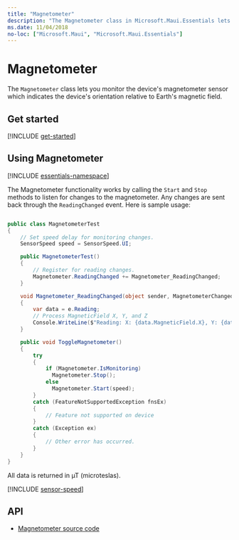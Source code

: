 ```yaml
---
title: "Magnetometer"
description: "The Magnetometer class in Microsoft.Maui.Essentials lets you monitor the device's magnetometer sensor, which indicates the device's orientation relative to Earth's magnetic field."
ms.date: 11/04/2018
no-loc: ["Microsoft.Maui", "Microsoft.Maui.Essentials"]
---
```


# Magnetometer

The `Magnetometer` class lets you monitor the device's magnetometer sensor which indicates the device's orientation relative to Earth's magnetic field.

## Get started

[!INCLUDE [get-started](includes/get-started.md)]

## Using Magnetometer

[!INCLUDE [essentials-namespace](includes/essentials-namespace.md)]

The Magnetometer functionality works by calling the `Start` and `Stop` methods to listen for changes to the magnetometer. Any changes are sent back through the `ReadingChanged` event. Here is sample usage:

```csharp

public class MagnetometerTest
{
    // Set speed delay for monitoring changes.
    SensorSpeed speed = SensorSpeed.UI;

    public MagnetometerTest()
    {
        // Register for reading changes.
        Magnetometer.ReadingChanged += Magnetometer_ReadingChanged;
    }

    void Magnetometer_ReadingChanged(object sender, MagnetometerChangedEventArgs e)
    {
        var data = e.Reading;
        // Process MagneticField X, Y, and Z
        Console.WriteLine($"Reading: X: {data.MagneticField.X}, Y: {data.MagneticField.Y}, Z: {data.MagneticField.Z}");
    }

    public void ToggleMagnetometer()
    {
        try
        {
            if (Magnetometer.IsMonitoring)
              Magnetometer.Stop();
            else
              Magnetometer.Start(speed);
        }
        catch (FeatureNotSupportedException fnsEx)
        {
            // Feature not supported on device
        }
        catch (Exception ex)
        {
            // Other error has occurred.
        }
    }
}
```

All data is returned in µT (microteslas).

[!INCLUDE [sensor-speed](includes/sensor-speed.md)]

## API

- [Magnetometer source code](https://github.com/xamarin/Essentials/tree/main/Xamarin.Essentials/Magnetometer)
<!-- - [Magnetometer API documentation](xref:Microsoft.Maui.Essentials.Magnetometer)-->
